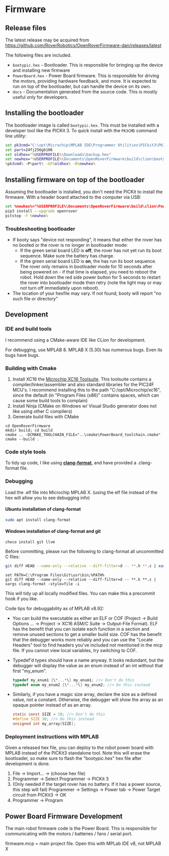 Firmware
========

## Release files

The latest release may be acquired from https://github.com/RoverRobotics/OpenRoverFirmware-dan/releases/latest

The following files are included.

* `bootypic.hex` - Bootloader. This is responsible for bringing up the device and installing new firmware
* `PowerBoard.hex` - Power Board firmware. This is responsible for driving the motors, providing hardware feedback, and more. It is expected to run on top of the bootloader, but can handle the device on its own.
* `docs` - Documentation generated from the source code. This is mostly useful only for developers.

## Installing the bootloader

The bootloader image is called `bootypic.hex`. This must be installed with a developer tool like the PICKit 3. To quick install with the `PK3CMD` command line utility:

```cmd
set pk3cmd="C:\opt\Microchip\MPLAB IDE\Programmer Utilities\PICkit3\PK3CMD.exe"
set part=24fj256gb106
set oldhex="%USERPROFILE%\Downloads\backup.hex"
set newhex="%USERPROFILE%\Documents\OpenRoverFirmware\build\clion\bootypic\bootypic.hex"
%pk3cmd% -P%part% -GF%oldhex% -R%newhex%
```

## Installing firmware on top of the bootloader

Assuming the bootloader is installed, you don't need the PICKit to install the firmware. With a header board attached to the computer via USB:

```cmd
set %newhex%="%USERPROFILE%\Documents\OpenRoverFirmware\build\clion\PowerBoard\PowerBoard.hex"
pip3 install --upgrade openrover
pitstop -f %newhex%
```

### Troubleshooting bootloader

 * If booty says "device not responding", it means that either the rover has no booted or the rover is no longer in bootloader mode:
   * If the green serial board LED is **off**, the rover has not yet run its boot sequence. Make sure the battery has charge.
   * If the green serial board LED is **on**, the has run its boot sequence. The rover only remains in bootloader mode for 10 seconds after being powered on - if that time is elapsed, you need to reboot the robot. Hold down the red side power button for 5 seconds to restart the rover into bootloader mode then retry (note the light may or may not turn off immediately upon reboot).
 * The location of your hexfile may vary. If not found, booty will report "no such file or directory"

## Development

### IDE and build tools

I recommend using a CMake-aware IDE like CLion for development.

For debugging, use MPLAB 8. MPLAB X (5.30) has numerous bugs. Even its bugs have bugs.

### Building with Cmake

1. Install XC16 the [Microchip XC16 Toolsuite](https://www.microchip.com/mplab/compilers). This toolsuite contains a compiler/linker/assembler and also standard libraries for the PIC24F MCU's. I recommend installing this to the path "C:/opt/Microchip/xc16", since the default (in "Program Files (x86)" contains spaces, which can cause some build tools to complain)
2. Install Ninja (CMake on Windows w/ Visual Studio generator does not like using other C compilers)
3. Generate build files with CMake

```
cd OpenRoverFirmware
mkdir build; cd build
cmake .. -DCMAKE_TOOLCHAIN_FILE="..\cmake\PowerBoard_toolchain.cmake"
cmake --build .
```

### Code style tools

To tidy up code, I like using **[clang-format](https://clang.llvm.org/docs/ClangFormat.html)**, and have provided a .clang-format file.

### Debugging

Load the .elf file into Microchip MPLAB X. (using the elf file instead of the hex will allow you to see debugging info)

#### Ubuntu installation of clang-format

```bash
sudo apt install clang-format
```
#### Windows installation of clang-format and git

```batch
choco install git llvm
```

Before committing, please run the following to clang-format all uncommitted C files:

```bash
git diff HEAD --name-only --relative --diff-filter=d -- **.h **.c | xargs clang-format -style=file -i
```
```batch
set PATH=C:\Program Files\Git\usr\bin;%PATH%
git diff HEAD --name-only --relative --diff-filter=d -- **.h **.c | xargs clang-format -style=file -i
```

This will tidy up all locally modified files. You can make this a precommit hook if you like.

Code tips for debuggability as of MPLAB v8.92:

* You can build the executable as either an ELF or COF (Project -> Build Options ... -> Project -> XC16 ASM/C Suite -> Output-File Format). ELF has the benefit that you can isolate each function in a section and remove unused sections to get a smaller build size. COF has the benefit that the debugger works more reliably and you can use the "Locate Headers" tool to find headers you've included not mentioned in the mcp file. If you cannot view local variables, try switching to COF.

* Typedef'd types should have a name anyway. It looks redundant, but the debugger will display the value as an enum instead of an int without that first "my_enum".

  ```C
  typedef my_enum1 {\*...*\} my_enum1; //< Don't do this
  typedef enum my_enum2 {\*...*\} my_enum2; //< Do this instead
  ```

* Similarly, if you have a magic size array, declare the size as a defined value, not a constant. Otherwise, the debugger will show the array as an opaque pointer instead of as an array.

  ```c
  static const SIZE = 10; //< Don't do this
  #define SIZE 10; //< Do this instead
  unsigned int my_array[SIZE];
  ```

### Deployment instructions with MPLAB

Given a released hex file, you can deploy to the robot power board with MPLAB instead of the PICKit3 standalone tool. Note this will erase the bootloader, so make sure to flash the "bootypic.hex" hex file after development is done.

1. File -> Import... -> (choose hex file)
2. Programmer -> Select Programmer -> PICKit 3
3. (Only needed if the target rover has no battery. If it has a power source, this step will fail) Programmer -> Settings -> Power tab -> Power Target circuit from PICKit3 -> OK
4. Programmer -> Program

## Power Board Firmware Development

The main robot firmware code is the Power Board. This is responsible for communicating with the motors / batteries / fans / serial port.

firmware.mcp = main project file. Open this with MPLab IDE v8, not MPLAB X
